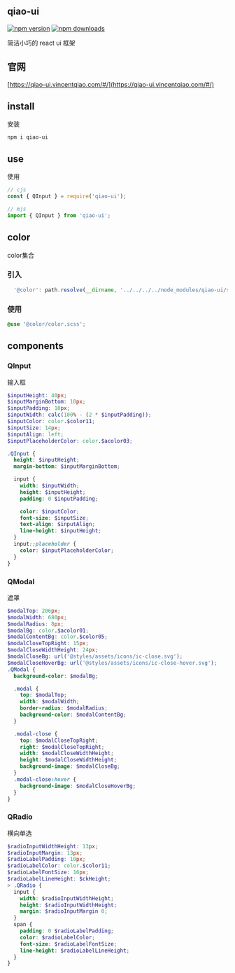 ## qiao-ui

[![npm version](https://img.shields.io/npm/v/qiao-ui.svg?style=flat-square)](https://www.npmjs.org/package/qiao-ui)
[![npm downloads](https://img.shields.io/npm/dm/qiao-ui.svg?style=flat-square)](https://npm-stat.com/charts.html?package=qiao-ui)

简洁小巧的 react ui 框架

## 官网

[https://qiao-ui.vincentqiao.com/#/](https://qiao-ui.vincentqiao.com/#/)

## install

安装

```shell
npm i qiao-ui
```

## use

使用

```javascript
// cjs
const { QInput } = require('qiao-ui');

// mjs
import { QInput } from 'qiao-ui';
```

## color

color集合

### 引入

```javascript
  '@color': path.resolve(__dirname, '../../../../node_modules/qiao-ui/src/q'),
```

### 使用

```scss
@use '@color/color.scss';
```

## components

### QInput

输入框

```scss
$inputHeight: 40px;
$inputMarginBottom: 10px;
$inputPadding: 10px;
$inputWidth: calc(100% - (2 * $inputPadding));
$inputColor: color.$color11;
$inputSize: 14px;
$inputAlign: left;
$inputPlaceholderColor: color.$acolor03;

.QInput {
  height: $inputHeight;
  margin-bottom: $inputMarginBottom;

  input {
    width: $inputWidth;
    height: $inputHeight;
    padding: 0 $inputPadding;

    color: $inputColor;
    font-size: $inputSize;
    text-align: $inputAlign;
    line-height: $inputHeight;
  }
  input::placeholder {
    color: $inputPlaceholderColor;
  }
}
```

### QModal

遮罩

```scss
$modalTop: 206px;
$modalWidth: 680px;
$modalRadius: 8px;
$modalBg: color.$acolor01;
$modalContentBg: color.$color05;
$modalCloseTopRight: 15px;
$modalCloseWidthHeight: 24px;
$modalCloseBg: url('@styles/assets/icons/ic-close.svg');
$modalCloseHoverBg: url('@styles/assets/icons/ic-close-hover.svg');
.QModal {
  background-color: $modalBg;

  .modal {
    top: $modalTop;
    width: $modalWidth;
    border-radius: $modalRadius;
    background-color: $modalContentBg;
  }

  .modal-close {
    top: $modalCloseTopRight;
    right: $modalCloseTopRight;
    width: $modalCloseWidthHeight;
    height: $modalCloseWidthHeight;
    background-image: $modalCloseBg;
  }
  .modal-close:hover {
    background-image: $modalCloseHoverBg;
  }
}
```

### QRadio

横向单选

```scss
$radioInputWidthHeight: 13px;
$radioInputMargin: 13px;
$radioLabelPadding: 10px;
$radioLabelColor: color.$color11;
$radioLabelFontSize: 16px;
$radioLabelLineHeight: $ckHeight;
> .QRadio {
  input {
    width: $radioInputWidthHeight;
    height: $radioInputWidthHeight;
    margin: $radioInputMargin 0;
  }
  span {
    padding: 0 $radioLabelPadding;
    color: $radioLabelColor;
    font-size: $radioLabelFontSize;
    line-height: $radioLabelLineHeight;
  }
}
```
